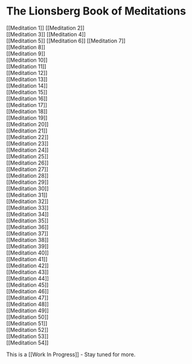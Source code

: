 # The Lionsberg Book of Meditations
 
[[Meditation 1]] 
[[Meditation 2]]  
[[Meditation 3]] 
[[Meditation 4]]  
[[Meditation 5]] 
[[Meditation 6]] 
[[Meditation 7]]   
[[Meditation 8]]     
[[Meditation 9]]   
[[Meditation 10]]   
[[Meditation 11]]   
[[Meditation 12]]   
[[Meditation 13]]   
[[Meditation 14]]   
[[Meditation 15]]   
[[Meditation 16]]   
[[Meditation 17]]   
[[Meditation 18]]   
[[Meditation 19]]   
[[Meditation 20]]   
[[Meditation 21]]   
[[Meditation 22]]   
[[Meditation 23]]   
[[Meditation 24]]   
[[Meditation 25]]   
[[Meditation 26]]   
[[Meditation 27]]   
[[Meditation 28]]   
[[Meditation 29]]   
[[Meditation 30]]   
[[Meditation 31]]   
[[Meditation 32]]   
[[Meditation 33]]   
[[Meditation 34]]   
[[Meditation 35]]   
[[Meditation 36]]   
[[Meditation 37]]   
[[Meditation 38]]   
[[Meditation 39]]   
[[Meditation 40]]   
[[Meditation 41]]   
[[Meditation 42]]   
[[Meditation 43]]   
[[Meditation 44]]   
[[Meditation 45]]   
[[Meditation 46]]  
[[Meditation 47]]   
[[Meditation 48]]   
[[Meditation 49]]   
[[Meditation 50]]   
[[Meditation 51]]  
[[Meditation 52]]   
[[Meditation 53]]   
[[Meditation 54]]   

This is a [[Work In Progress]] - Stay tuned for more. 









  













































